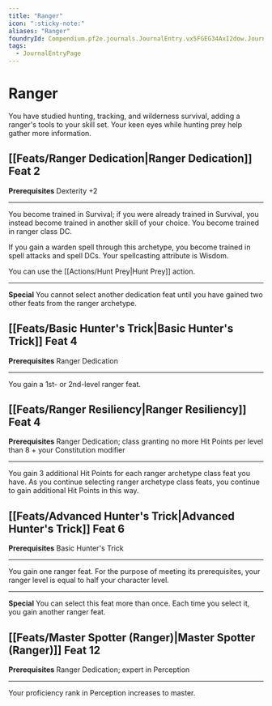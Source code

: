 ```yaml
---
title: "Ranger"
icon: ":sticky-note:"
aliases: "Ranger"
foundryId: Compendium.pf2e.journals.JournalEntry.vx5FGEG34AxI2dow.JournalEntryPage.CMgYob7Cy4meoQKg
tags:
  - JournalEntryPage
---
```


# Ranger
You have studied hunting, tracking, and wilderness survival, adding a ranger's tools to your skill set. Your keen eyes while hunting prey help gather more information.

## [[Feats/Ranger Dedication|Ranger Dedication]] Feat 2

**Prerequisites** Dexterity +2

* * *

You become trained in Survival; if you were already trained in Survival, you instead become trained in another skill of your choice. You become trained in ranger class DC.

If you gain a warden spell through this archetype, you become trained in spell attacks and spell DCs. Your spellcasting attribute is Wisdom.

You can use the [[Actions/Hunt Prey|Hunt Prey]] action.

* * *

**Special** You cannot select another dedication feat until you have gained two other feats from the ranger archetype.

## [[Feats/Basic Hunter's Trick|Basic Hunter's Trick]] Feat 4

**Prerequisites** Ranger Dedication

* * *

You gain a 1st- or 2nd-level ranger feat.

## [[Feats/Ranger Resiliency|Ranger Resiliency]] Feat 4

**Prerequisites** Ranger Dedication; class granting no more Hit Points per level than 8 + your Constitution modifier

* * *

You gain 3 additional Hit Points for each ranger archetype class feat you have. As you continue selecting ranger archetype class feats, you continue to gain additional Hit Points in this way.

## [[Feats/Advanced Hunter's Trick|Advanced Hunter's Trick]] Feat 6

**Prerequisites** Basic Hunter's Trick

* * *

You gain one ranger feat. For the purpose of meeting its prerequisites, your ranger level is equal to half your character level.

* * *

**Special** You can select this feat more than once. Each time you select it, you gain another ranger feat.

## [[Feats/Master Spotter (Ranger)|Master Spotter (Ranger)]] Feat 12

**Prerequisites** Ranger Dedication; expert in Perception

* * *

Your proficiency rank in Perception increases to master.